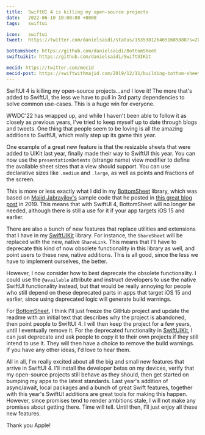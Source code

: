 ```yaml
---
title:  SwiftUI 4 is killing my open-source projects
date:   2022-06-10 10:00:00 +0000
tags:   swiftui

icon:   swiftui
tweet:  https://twitter.com/danielsaidi/status/1535381264651685888?s=20&t=zYlDmBc3hsA5zmLXletIDg

bottomsheet: https://github.com/danielsaidi/BottomSheet
swiftuikit: https://github.com/danielsaidi/SwiftUIKit

mecid: https://twitter.com/mecid
mecid-post: https://swiftwithmajid.com/2019/12/11/building-bottom-sheet-in-swiftui/
---
```


SwiftUI 4 is killing my open-source projects...and I love it! The more that's added to SwiftUI, the less we have to pull in 3rd party dependencies to solve common use-cases. This is a huge win for everyone.

WWDC'22 has wrapped up, and while I haven't been able to follow it as closely as previous years, I've tried to keep myself up to date through blogs and tweets. One thing that people seem to be loving is all the amazing additions to SwiftUI, which really step up its game this year.

One example of a great new feature is that the resizable sheets that were added to UIKit last year, finally made their way to SwiftUI this year. You can now use the `presentationDetents` (strange name) view modifier to define the available sheet sizes that a view should support. You can use declarative sizes like `.medium` and `.large`, as well as points and fractions of the screen.

This is more or less exactly what I did in my [BottomSheet]({{page.bottomsheet}}) library, which was based on [Majid Jabrayilov's]({{page.mecid}}) sample code that he posted in [this great blog post]({{page.mecid-post}}) in 2019. This means that with SwiftUI 4, BottomSheet will no longer be needed, although there is still a use for it if your app targets iOS 15 and earlier.

There are also a bunch of new features that replace utilities and extensions that I have in my [SwiftUIKit]({{page.swiftuikit}}) library. For instance, the `ShareSheet` will be replaced with the new, native `ShareLink`. This means that I'll have to deprecate this kind of now obsolete functionality in this library as well, and point users to these new, native additions. This is all good, since the less we have to implement ourselves, the better. 

However, I now consider how to best deprecate the obsolete functionality. I could use the `@available` attribute and instruct developers to use the native SwiftUI functionality instead, but that would be really annoying for people who still depend on these deprecated parts in apps that target iOS 15 and earlier, since using deprecated logic will generate build warnings.

For [BottomSheet]({{page.bottomsheet}}), I think I'll just freeze the GitHub project and update the readme with an initial text that describes why the project is abandoned, then point people to SwiftUI 4. I will then keep the project for a few years, until I eventually remove it. For the deprecated functionality in [SwiftUIKit]({{page.swiftuikit}}), I can just deprecate and ask people to copy it to their own projects if they still intend to use it. They will then have a choice to remove the build warnings. If you have any other ideas, I'd love to hear them.

All in all, I'm really excited about all the big and small new features that arrive in SwiftUI 4. I'll install the developer betas on my devices, verify that my open-source projects still behave as they should, then get started on bumping my apps to the latest standards. Last year's addition of async/await, local packages and a bunch of great Swift features, together with this year's SwiftUI additions are great tools for making this happen. However, since promises tend to render ambitions stale, I will not make any promises about getting there. Time will tell. Until then, I'll just enjoy all these new features.

Thank you Apple!